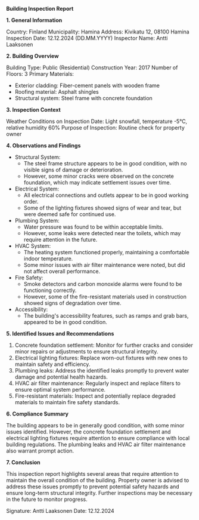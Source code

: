 **Building Inspection Report**

**1. General Information**

Country: Finland
Municipality: Hamina
Address: Kivikatu 12, 08100 Hamina
Inspection Date: 12.12.2024 (DD.MM.YYYY)
Inspector Name: Antti Laaksonen

**2. Building Overview**

Building Type: Public (Residential)
Construction Year: 2017
Number of Floors: 3
Primary Materials:
- Exterior cladding: Fiber-cement panels with wooden frame
- Roofing material: Asphalt shingles
- Structural system: Steel frame with concrete foundation

**3. Inspection Context**

Weather Conditions on Inspection Date: Light snowfall, temperature -5°C, relative humidity 60%
Purpose of Inspection: Routine check for property owner

**4. Observations and Findings**

* Structural System:
	+ The steel frame structure appears to be in good condition, with no visible signs of damage or deterioration.
	+ However, some minor cracks were observed on the concrete foundation, which may indicate settlement issues over time.
* Electrical System:
	+ All electrical connections and outlets appear to be in good working order.
	+ Some of the lighting fixtures showed signs of wear and tear, but were deemed safe for continued use.
* Plumbing System:
	+ Water pressure was found to be within acceptable limits.
	+ However, some leaks were detected near the toilets, which may require attention in the future.
* HVAC System:
	+ The heating system functioned properly, maintaining a comfortable indoor temperature.
	+ Some minor issues with air filter maintenance were noted, but did not affect overall performance.
* Fire Safety:
	+ Smoke detectors and carbon monoxide alarms were found to be functioning correctly.
	+ However, some of the fire-resistant materials used in construction showed signs of degradation over time.
* Accessibility:
	+ The building's accessibility features, such as ramps and grab bars, appeared to be in good condition.

**5. Identified Issues and Recommendations**

1. Concrete foundation settlement: Monitor for further cracks and consider minor repairs or adjustments to ensure structural integrity.
2. Electrical lighting fixtures: Replace worn-out fixtures with new ones to maintain safety and efficiency.
3. Plumbing leaks: Address the identified leaks promptly to prevent water damage and potential health hazards.
4. HVAC air filter maintenance: Regularly inspect and replace filters to ensure optimal system performance.
5. Fire-resistant materials: Inspect and potentially replace degraded materials to maintain fire safety standards.

**6. Compliance Summary**

The building appears to be in generally good condition, with some minor issues identified. However, the concrete foundation settlement and electrical lighting fixtures require attention to ensure compliance with local building regulations. The plumbing leaks and HVAC air filter maintenance also warrant prompt action.

**7. Conclusion**

This inspection report highlights several areas that require attention to maintain the overall condition of the building. Property owner is advised to address these issues promptly to prevent potential safety hazards and ensure long-term structural integrity. Further inspections may be necessary in the future to monitor progress.

Signature: Antti Laaksonen
Date: 12.12.2024